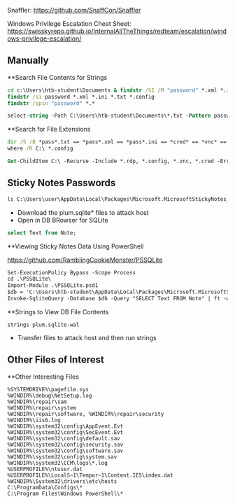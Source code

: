 Snaffler: https://github.com/SnaffCon/Snaffler

Windows Privilege Escalation Cheat Sheet: https://swisskyrepo.github.io/InternalAllTheThings/redteam/escalation/windows-privilege-escalation/

## Manually

**Search File Contents for Strings
```cmd
cd c:\Users\htb-student\Documents & findstr /SI /M "password" *.xml *.ini *.txt
findstr /si password *.xml *.ini *.txt *.config
findstr /spin "password" *.*
```
```ps
select-string -Path C:\Users\htb-student\Documents\*.txt -Pattern password
```

**Search for File Extensions
```cmd
dir /S /B *pass*.txt == *pass*.xml == *pass*.ini == *cred* == *vnc* == *.config*
where /R C:\ *.config
```
```ps
Get-ChildItem C:\ -Recurse -Include *.rdp, *.config, *.vnc, *.cred -ErrorAction Ignore
```


## Sticky Notes Passwords

```ps
ls C:\Users\user\AppData\Local\Packages\Microsoft.MicrosoftStickyNotes_8wekyb3d8bbwe\LocalState
```
- Download the plum.sqlite* files to attack host
- Open in DB BRowser for SQLite
```sql
select Text from Note;
```

**Viewing Sticky Notes Data Using PowerShell

https://github.com/RamblingCookieMonster/PSSQLite

```ps
Set-ExecutionPolicy Bypass -Scope Process
cd .\PSSQLite\
Import-Module .\PSSQLite.psd1
$db = 'C:\Users\htb-student\AppData\Local\Packages\Microsoft.MicrosoftStickyNotes_8wekyb3d8bbwe\LocalState\plum.sqlite'
Invoke-SqliteQuery -Database $db -Query "SELECT Text FROM Note" | ft -wrap
```

**Strings to View DB File Contents
```
strings plum.sqlite-wal
```
- Transfer files to attack host and then run strings

## Other Files of Interest

**Other Interesting Files
```
%SYSTEMDRIVE%\pagefile.sys
%WINDIR%\debug\NetSetup.log
%WINDIR%\repair\sam
%WINDIR%\repair\system
%WINDIR%\repair\software, %WINDIR%\repair\security
%WINDIR%\iis6.log
%WINDIR%\system32\config\AppEvent.Evt
%WINDIR%\system32\config\SecEvent.Evt
%WINDIR%\system32\config\default.sav
%WINDIR%\system32\config\security.sav
%WINDIR%\system32\config\software.sav
%WINDIR%\system32\config\system.sav
%WINDIR%\system32\CCM\logs\*.log
%USERPROFILE%\ntuser.dat
%USERPROFILE%\LocalS~1\Tempor~1\Content.IE5\index.dat
%WINDIR%\System32\drivers\etc\hosts
C:\ProgramData\Configs\*
C:\Program Files\Windows PowerShell\*
```
